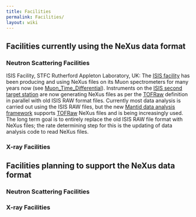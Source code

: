 ```yaml
---
title: Facilities
permalink: Facilities/
layout: wiki
---
```


Facilities currently using the NeXus data format
------------------------------------------------

### Neutron Scattering Facilities

ISIS Facility, STFC Rutherford Appleton Laboratory, UK: The [ISIS facility](http://www.isis.rl.ac.uk/) has been producing and using NeXus files on its Muon spectrometers for many years now (see [Muon\_Time\_Differential](Muon_Time_Differential "wikilink")). Instruments on the [ISIS second target station](http://ts-2.isis.rl.ac.uk/) are now generating NeXus files as per the [TOFRaw](TOFRaw "wikilink") definition in parallel with old ISIS RAW format files. Currently most data analysis is carried out using the ISIS RAW files, but the new [Mantid data analysis framework](http://www.mantidproject.org/) supports [TOFRaw](TOFRaw "wikilink") NeXus files and is being increasingly used. The long term goal is to entirely replace the old ISIS RAW file format with NeXus files; the rate determining step for this is the updating of data analysis code to read NeXus files.  

### X-ray Facilities

Facilities planning to support the NeXus data format
----------------------------------------------------

### Neutron Scattering Facilities

### X-ray Facilities
